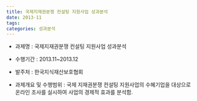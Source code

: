 ```yaml
---
title: 국제지재권분쟁 컨설팅 지원사업 성과분석
date: 2013-11
tags:
categories: 성과분석
---
```

- 과제명 : 국제지재권분쟁 컨설팅 지원사업 성과분석

- 수행기간 : 2013.11~2013.12

- 발주처 : 한국지식재산보호협회

- 과제개요 및 수행범위 : 국제 지재권분쟁 컨설팅 지원사업의 수혜기업을 대상으로 온라인 조사를 실시하여 사업의 경제적 효과를 분석함.
